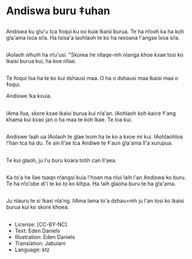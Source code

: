 # Andiswa buru ‡uhan

##
Andiswa ku g!u'u tca ‡oqui ku oo kuia lkaisi burua. Te ha n!ooh ka ha koh g!a'ama lxoa si!a. Ha tsisa'a laohlaoh te ko ha rexoana !'angse lxoa si!a.

##
lAolaoh nlhuih ha n!u'usi. "Skorea he nllaqe-mh nlanga khoe kxae tosi ko lkaisi burua kui, ha koe nllae.

##
Te ‡oqui !oa ha te ko kui dshausi maa. O ha o dshausi maa lkaisi maa o ‡oqui.

Andiswe !ka kxuia.

##
lAma llua, skore kxae lkaisi burua kui n!a'an. lAohlaoh koh kaice ‡'ang khama kui kxao jan o ha maa te koh lkae. Te loa kui.

##
Andiswe !aah ua lAolaoh te glae lxom ha te ko a kxoe mi kui. lAohlaohloa !'han tca ha du. Te sin ll'ae tca Andiwe te ‡'aun g!a'ama ll'a xurupua.

##
Te kui glaoh, ju l'u buru koara totih can ll'aea.

##
Ka to'a he llae tsaqn n!angsi kuia !'hoan ma nlui !aih l'an Andiswa ko buru. Te ha n!o'obe di'i te ko to ko kihpa. Ha !aih glaoha buru te ha g!a'ama.

##
Ju nlauru te si !kasi nla'ng. llAma lama to'a dshau=mh ju l'an tosi ko lkaisi burua kui ko skore khoea.

##
* License: [CC-BY-NC]
* Text: Eden Daniels
* Illustration: Eden Daniels
* Translation: Jabulani
* Language: ktz
